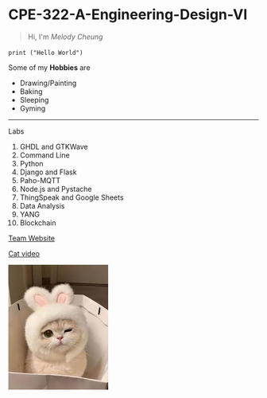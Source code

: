 # CPE-322-A-Engineering-Design-VI

>Hi, I'm *Melody Cheung*

`print ("Hello World")`

Some of my **Hobbies** are

- Drawing/Painting
- Baking
- Sleeping
- Gyming

---

Labs
1. GHDL and GTKWave
2. Command Line
3. Python
4. Django and Flask
5. Paho-MQTT
6. Node.js and Pystache
7. ThingSpeak and Google Sheets
8. Data Analysis
9. YANG
10. Blockchain

[Team Website]([https://sites.google.com/d/1ugoRoS7jl3VmNRfFU_vWG6DKe_QO-6IW/p/1QD3zdzRJaGsABFEc4Q5WR2nJ0h_wOvox/edit](https://sites.google.com/stevens.edu/thebestdesign6group/home))

[Cat video](https://www.youtube.com/watch?v=6mOcNbLXhqk)

![Cat](images.jpg)
